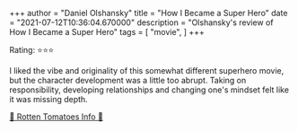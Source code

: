 +++
author = "Daniel Olshansky"
title = "How I Became a Super Hero"
date = "2021-07-12T10:36:04.670000"
description = "Olshansky's review of How I Became a Super Hero"
tags = [
    "movie",
]
+++

Rating: ⭐⭐⭐

I liked the vibe and originality of this somewhat different superhero movie, but the character development was a little too abrupt. Taking on responsibility, developing relationships and changing one's mindset felt like it was missing depth.

[🍅 Rotten Tomatoes Info 🍅](https://www.rottentomatoes.com//m/how_i_became_a_superhero)